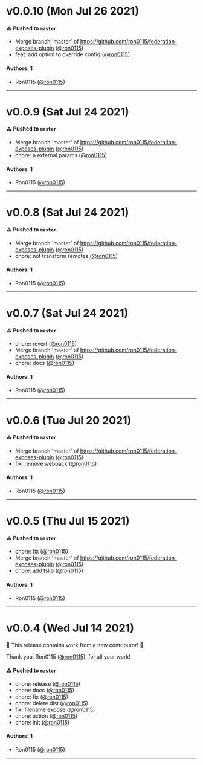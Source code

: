 # v0.0.10 (Mon Jul 26 2021)

#### ⚠️ Pushed to `master`

- Merge branch 'master' of https://github.com/ron0115/federation-exposes-plugin ([@ron0115](https://github.com/ron0115))
- feat: add option to override config ([@ron0115](https://github.com/ron0115))

#### Authors: 1

- Ron0115 ([@ron0115](https://github.com/ron0115))

---

# v0.0.9 (Sat Jul 24 2021)

#### ⚠️ Pushed to `master`

- Merge branch 'master' of https://github.com/ron0115/federation-exposes-plugin ([@ron0115](https://github.com/ron0115))
- chore: a external params ([@ron0115](https://github.com/ron0115))

#### Authors: 1

- Ron0115 ([@ron0115](https://github.com/ron0115))

---

# v0.0.8 (Sat Jul 24 2021)

#### ⚠️ Pushed to `master`

- Merge branch 'master' of https://github.com/ron0115/federation-exposes-plugin ([@ron0115](https://github.com/ron0115))
- chore: not transform remotes ([@ron0115](https://github.com/ron0115))

#### Authors: 1

- Ron0115 ([@ron0115](https://github.com/ron0115))

---

# v0.0.7 (Sat Jul 24 2021)

#### ⚠️ Pushed to `master`

- chore: revert ([@ron0115](https://github.com/ron0115))
- Merge branch 'master' of https://github.com/ron0115/federation-exposes-plugin ([@ron0115](https://github.com/ron0115))
- chore: docs ([@ron0115](https://github.com/ron0115))

#### Authors: 1

- Ron0115 ([@ron0115](https://github.com/ron0115))

---

# v0.0.6 (Tue Jul 20 2021)

#### ⚠️ Pushed to `master`

- Merge branch 'master' of https://github.com/ron0115/federation-exposes-plugin ([@ron0115](https://github.com/ron0115))
- fix: remove webpack ([@ron0115](https://github.com/ron0115))

#### Authors: 1

- Ron0115 ([@ron0115](https://github.com/ron0115))

---

# v0.0.5 (Thu Jul 15 2021)

#### ⚠️ Pushed to `master`

- chore: fix ([@ron0115](https://github.com/ron0115))
- Merge branch 'master' of https://github.com/ron0115/federation-exposes-plugin ([@ron0115](https://github.com/ron0115))
- chore: add tslib ([@ron0115](https://github.com/ron0115))

#### Authors: 1

- Ron0115 ([@ron0115](https://github.com/ron0115))

---

# v0.0.4 (Wed Jul 14 2021)

:tada: This release contains work from a new contributor! :tada:

Thank you, Ron0115 ([@ron0115](https://github.com/ron0115)), for all your work!

#### ⚠️ Pushed to `master`

- chore: release ([@ron0115](https://github.com/ron0115))
- chore: docs ([@ron0115](https://github.com/ron0115))
- chore: fix ([@ron0115](https://github.com/ron0115))
- chore: delete dist ([@ron0115](https://github.com/ron0115))
- fix: filename expose ([@ron0115](https://github.com/ron0115))
- chore: action ([@ron0115](https://github.com/ron0115))
- chore: init ([@ron0115](https://github.com/ron0115))

#### Authors: 1

- Ron0115 ([@ron0115](https://github.com/ron0115))

---

